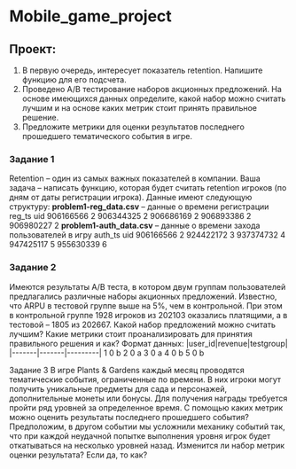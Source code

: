 # Mobile_game_project

## Проект: 
1.	В первую очередь, интересует показатель retention. Напишите функцию для его подсчета.
2.	Проведено A/B тестирование наборов акционных предложений. На основе имеющихся данных определите, какой набор можно считать лучшим и на основе каких метрик стоит принять правильное решение.
3.	Предложите метрики для оценки результатов последнего прошедшего тематического события в игре.
 
### Задание 1
Retention – один из самых важных показателей в компании. Ваша задача – написать функцию, которая будет считать retention игроков (по дням от даты регистрации игрока). Данные имеют следующую структуру:
**problem1-reg_data.csv** – данные о времени регистрации
reg_ts	uid
906166566	2
906344325	2
906686169	2
906893386	2
906980227	2
**problem1-auth_data.csv** – данные о времени захода пользователей в игру
auth_ts	uid
906166566	2
924422172	3
937374732	4
947425117	5
955630339	6
 
### Задание 2
Имеются результаты A/B теста, в котором двум группам пользователей предлагались различные наборы акционных предложений. Известно, что ARPU в тестовой группе выше на 5%, чем в контрольной. При этом в контрольной группе 1928 игроков из 202103 оказались платящими, а в тестовой – 1805 из 202667.
Какой набор предложений можно считать лучшим? Какие метрики стоит проанализировать для принятия правильного решения и как?
Формат данных:
|user_id|revenue|testgroup|
|-------|-------|---------|
    1	    0	     b
    2	    0	     a
    3	    0	     a
    4	    0	     b
    5	    0	     b
 
Задание 3
В игре Plants & Gardens каждый месяц проводятся тематические события, ограниченные по времени. В них игроки могут получить уникальные предметы для сада и персонажей, дополнительные монеты или бонусы. Для получения награды требуется пройти ряд уровней за определенное время. С помощью каких метрик можно оценить результаты последнего прошедшего события?
Предположим, в другом событии мы усложнили механику событий так, что при каждой неудачной попытке выполнения уровня игрок будет откатываться на несколько уровней назад. Изменится ли набор метрик оценки результата? Если да, то как?

